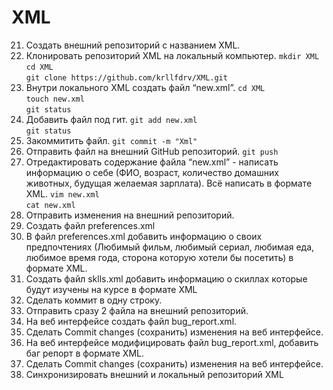 # XML
21. Создать внешний репозиторий c названием XML. 
 22. Клонировать репозиторий XML на локальный компьютер. 
`mkdir XML`  
`cd XML`  
`git clone https://github.com/krllfdrv/XML.git` 
 23. Внутри локального XML создать файл “new.xml”. 
 `cd XML`  
`touch new.xml`  
`git status`  
 24. Добавить файл под гит. 
 `git add new.xml`  
`git status` 
 25. Закоммитить файл. 
 `git commit -m "Xml"`
 26. Отправить файл на внешний GitHub репозиторий. 
 `git push`
 27. Отредактировать содержание файла “new.xml” - написать информацию о себе (ФИО, возраст, количество домашних животных, будущая желаемая зарплата). Всё написать в формате XML. 
 `vim new.xml`  
`cat new.xml` 
 28. Отправить изменения на внешний репозиторий. 
 29. Создать файл preferences.xml 
 30. В файл preferences.xml добавить информацию о своих предпочтениях (Любимый фильм, любимый сериал, любимая еда, любимое время года, сторона которую хотели бы посетить) в формате XML. 
 31. Создать файл sklls.xml добавить информацию о скиллах которые будут изучены на курсе в формате XML 
 32. Сделать коммит в одну строку. 
 33. Отправить сразу 2 файла на внешний репозиторий. 
 34. На веб интерфейсе создать файл bug_report.xml. 
 35. Сделать Commit changes (сохранить) изменения на веб интерфейсе. 
 36. На веб интерфейсе модифицировать файл bug_report.xml, добавить баг репорт в формате XML. 
 37. Сделать Commit changes (сохранить) изменения на веб интерфейсе. 
 38. Синхронизировать внешний и локальный репозиторий XML 

